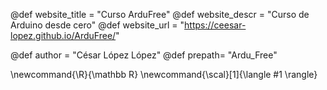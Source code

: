 <!--
Add here global page variables to use throughout your website.
-->

@def website_title = "Curso ArduFree" @def website_descr = "Curso de Arduino desde cero" @def website_url = "https://ceesar-lopez.github.io/ArduFree/"

@def author = "César López López"
@def prepath= "Ardu_Free"

\newcommand{\R}{\mathbb R}
\newcommand{\scal}[1]{\langle #1 \rangle}
